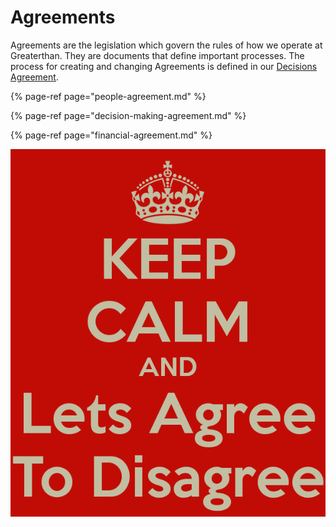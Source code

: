 # Agreements

Agreements are the legislation which govern the rules of how we operate at Greaterthan. They are documents that define important processes. The process for creating and changing Agreements is defined in our [Decisions Agreement](decision-making-agreement.md).

{% page-ref page="people-agreement.md" %}

{% page-ref page="decision-making-agreement.md" %}

{% page-ref page="financial-agreement.md" %}

![](../.gitbook/assets/image%20%284%29.png)

